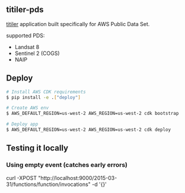 ## titiler-pds

[titiler](https://github.com/developmentseed/titiler) application built specifically for AWS Public Data Set.

supported PDS:
- Landsat 8
- Sentinel 2 (COGS)
- NAIP

## Deploy

```bash
# Install AWS CDK requirements
$ pip install -e .["deploy"]

# Create AWS env
$ AWS_DEFAULT_REGION=us-west-2 AWS_REGION=us-west-2 cdk bootstrap

# Deploy app
$ AWS_DEFAULT_REGION=us-west-2 AWS_REGION=us-west-2 cdk deploy
```

## Testing it locally

### Using empty event (catches early errors)

   curl -XPOST "http://localhost:9000/2015-03-31/functions/function/invocations" -d '{}'
